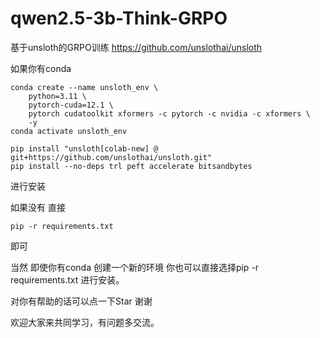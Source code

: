 # qwen2.5-3b-Think-GRPO
基于unsloth的GRPO训练
https://github.com/unslothai/unsloth



如果你有conda
```
conda create --name unsloth_env \
    python=3.11 \
    pytorch-cuda=12.1 \
    pytorch cudatoolkit xformers -c pytorch -c nvidia -c xformers \
    -y
conda activate unsloth_env

pip install "unsloth[colab-new] @ git+https://github.com/unslothai/unsloth.git"
pip install --no-deps trl peft accelerate bitsandbytes
```
进行安装

如果没有  直接 
```
pip -r requirements.txt
```
即可  

当然 即使你有conda  创建一个新的环境  你也可以直接选择pip -r requirements.txt 进行安装。

对你有帮助的话可以点一下Star 谢谢

欢迎大家来共同学习，有问题多交流。
